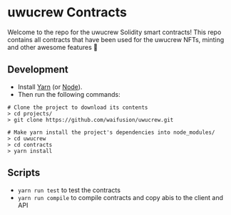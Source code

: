 # uwucrew Contracts

Welcome to the repo for the uwucrew Solidity smart contracts! 
This repo contains all contracts that have been used for the uwucrew NFTs, minting and other awesome features :rocket:

## Development

-   Install [Yarn](https://yarnpkg.com/) (or [Node](https://nodejs.org/)).
-   Then run the following commands:

```
# Clone the project to download its contents
> cd projects/
> git clone https://github.com/waifusion/uwucrew.git

# Make yarn install the project's dependencies into node_modules/
> cd uwucrew
> cd contracts
> yarn install
```

## Scripts

- `yarn run test` to test the contracts
- `yarn run compile` to compile contracts and copy abis to the client and API